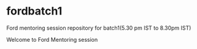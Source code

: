# fordbatch1
Ford mentoring session repository for batch1(5.30 pm IST to 8.30pm IST)

Welcome to Ford Mentoring session
